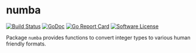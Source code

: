 # numba

[![Build Status](https://travis-ci.org/syntaqx/numba.svg?branch=master)](https://travis-ci.org/syntaqx/numba)
[![GoDoc](https://godoc.org/github.com/syntaqx/numba?status.svg)](https://godoc.org/github.com/syntaqx/numba)
[![Go Report Card](https://goreportcard.com/badge/github.com/syntaqx/numba)](https://goreportcard.com/report/github.com/syntaqx/numba)
[![Software License](https://img.shields.io/github/license/syntaqx/numba.svg)](LICENSE.md)

Package `numba` provides functions to convert integer types to various human
friendly formats.
